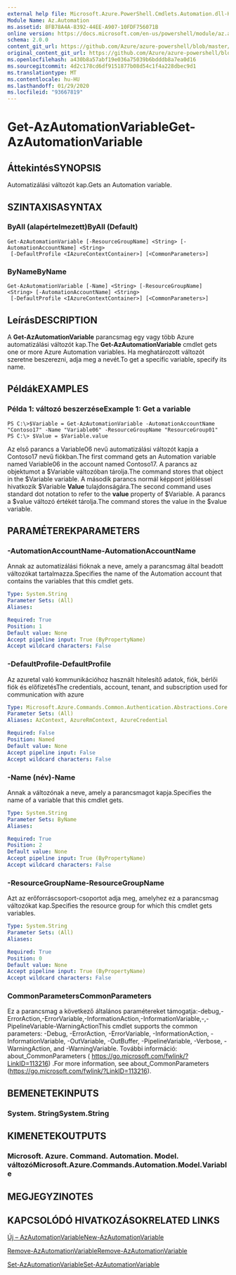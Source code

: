 ```yaml
---
external help file: Microsoft.Azure.PowerShell.Cmdlets.Automation.dll-Help.xml
Module Name: Az.Automation
ms.assetid: 8FB78A4A-8392-44EE-A907-10FDF756071B
online version: https://docs.microsoft.com/en-us/powershell/module/az.automation/get-azautomationvariable
schema: 2.0.0
content_git_url: https://github.com/Azure/azure-powershell/blob/master/src/Automation/Automation/help/Get-AzAutomationVariable.md
original_content_git_url: https://github.com/Azure/azure-powershell/blob/master/src/Automation/Automation/help/Get-AzAutomationVariable.md
ms.openlocfilehash: a430b8a57abf19e036a75039b6bdddb8a7ea0d16
ms.sourcegitcommit: 4d2c178cd6df9151877b08d54c1f4a228dbec9d1
ms.translationtype: MT
ms.contentlocale: hu-HU
ms.lasthandoff: 01/29/2020
ms.locfileid: "93667819"
---
```

# <span data-ttu-id="0a58b-101">Get-AzAutomationVariable</span><span class="sxs-lookup"><span data-stu-id="0a58b-101">Get-AzAutomationVariable</span></span>

## <span data-ttu-id="0a58b-102">Áttekintés</span><span class="sxs-lookup"><span data-stu-id="0a58b-102">SYNOPSIS</span></span>
<span data-ttu-id="0a58b-103">Automatizálási változót kap.</span><span class="sxs-lookup"><span data-stu-id="0a58b-103">Gets an Automation variable.</span></span>

## <span data-ttu-id="0a58b-104">SZINTAXISA</span><span class="sxs-lookup"><span data-stu-id="0a58b-104">SYNTAX</span></span>

### <span data-ttu-id="0a58b-105">ByAll (alapértelmezett)</span><span class="sxs-lookup"><span data-stu-id="0a58b-105">ByAll (Default)</span></span>
```
Get-AzAutomationVariable [-ResourceGroupName] <String> [-AutomationAccountName] <String>
 [-DefaultProfile <IAzureContextContainer>] [<CommonParameters>]
```

### <span data-ttu-id="0a58b-106">ByName</span><span class="sxs-lookup"><span data-stu-id="0a58b-106">ByName</span></span>
```
Get-AzAutomationVariable [-Name] <String> [-ResourceGroupName] <String> [-AutomationAccountName] <String>
 [-DefaultProfile <IAzureContextContainer>] [<CommonParameters>]
```

## <span data-ttu-id="0a58b-107">Leírás</span><span class="sxs-lookup"><span data-stu-id="0a58b-107">DESCRIPTION</span></span>
<span data-ttu-id="0a58b-108">A **Get-AzAutomationVariable** parancsmag egy vagy több Azure automatizálási változót kap.</span><span class="sxs-lookup"><span data-stu-id="0a58b-108">The **Get-AzAutomationVariable** cmdlet gets one or more Azure Automation variables.</span></span>
<span data-ttu-id="0a58b-109">Ha meghatározott változót szeretne beszerezni, adja meg a nevét.</span><span class="sxs-lookup"><span data-stu-id="0a58b-109">To get a specific variable, specify its name.</span></span>

## <span data-ttu-id="0a58b-110">Példák</span><span class="sxs-lookup"><span data-stu-id="0a58b-110">EXAMPLES</span></span>

### <span data-ttu-id="0a58b-111">Példa 1: változó beszerzése</span><span class="sxs-lookup"><span data-stu-id="0a58b-111">Example 1: Get a variable</span></span>
```
PS C:\>$Variable = Get-AzAutomationVariable -AutomationAccountName "Contoso17" -Name "Variable06" -ResourceGroupName "ResourceGroup01"
PS C:\> $Value = $Variable.value
```

<span data-ttu-id="0a58b-112">Az első parancs a Variable06 nevű automatizálási változót kapja a Contoso17 nevű fiókban.</span><span class="sxs-lookup"><span data-stu-id="0a58b-112">The first command gets an Automation variable named Variable06 in the account named Contoso17.</span></span>
<span data-ttu-id="0a58b-113">A parancs az objektumot a $Variable változóban tárolja.</span><span class="sxs-lookup"><span data-stu-id="0a58b-113">The command stores that object in the $Variable variable.</span></span>
<span data-ttu-id="0a58b-114">A második parancs normál képpont jelöléssel hivatkozik $Variable **Value** tulajdonságára.</span><span class="sxs-lookup"><span data-stu-id="0a58b-114">The second command uses standard dot notation to refer to the **value** property of $Variable.</span></span>
<span data-ttu-id="0a58b-115">A parancs a $value változó értékét tárolja.</span><span class="sxs-lookup"><span data-stu-id="0a58b-115">The command stores the value in the $value variable.</span></span>

## <span data-ttu-id="0a58b-116">PARAMÉTEREK</span><span class="sxs-lookup"><span data-stu-id="0a58b-116">PARAMETERS</span></span>

### <span data-ttu-id="0a58b-117">-AutomationAccountName</span><span class="sxs-lookup"><span data-stu-id="0a58b-117">-AutomationAccountName</span></span>
<span data-ttu-id="0a58b-118">Annak az automatizálási fióknak a neve, amely a parancsmag által beadott változókat tartalmazza.</span><span class="sxs-lookup"><span data-stu-id="0a58b-118">Specifies the name of the Automation account that contains the variables that this cmdlet gets.</span></span>

```yaml
Type: System.String
Parameter Sets: (All)
Aliases:

Required: True
Position: 1
Default value: None
Accept pipeline input: True (ByPropertyName)
Accept wildcard characters: False
```

### <span data-ttu-id="0a58b-119">-DefaultProfile</span><span class="sxs-lookup"><span data-stu-id="0a58b-119">-DefaultProfile</span></span>
<span data-ttu-id="0a58b-120">Az azuretal való kommunikációhoz használt hitelesítő adatok, fiók, bérlői fiók és előfizetés</span><span class="sxs-lookup"><span data-stu-id="0a58b-120">The credentials, account, tenant, and subscription used for communication with azure</span></span>

```yaml
Type: Microsoft.Azure.Commands.Common.Authentication.Abstractions.Core.IAzureContextContainer
Parameter Sets: (All)
Aliases: AzContext, AzureRmContext, AzureCredential

Required: False
Position: Named
Default value: None
Accept pipeline input: False
Accept wildcard characters: False
```

### <span data-ttu-id="0a58b-121">-Name (név)</span><span class="sxs-lookup"><span data-stu-id="0a58b-121">-Name</span></span>
<span data-ttu-id="0a58b-122">Annak a változónak a neve, amely a parancsmagot kapja.</span><span class="sxs-lookup"><span data-stu-id="0a58b-122">Specifies the name of a variable that this cmdlet gets.</span></span>

```yaml
Type: System.String
Parameter Sets: ByName
Aliases:

Required: True
Position: 2
Default value: None
Accept pipeline input: True (ByPropertyName)
Accept wildcard characters: False
```

### <span data-ttu-id="0a58b-123">-ResourceGroupName</span><span class="sxs-lookup"><span data-stu-id="0a58b-123">-ResourceGroupName</span></span>
<span data-ttu-id="0a58b-124">Azt az erőforráscsoport-csoportot adja meg, amelyhez ez a parancsmag változókat kap.</span><span class="sxs-lookup"><span data-stu-id="0a58b-124">Specifies the resource group for which this cmdlet gets variables.</span></span>

```yaml
Type: System.String
Parameter Sets: (All)
Aliases:

Required: True
Position: 0
Default value: None
Accept pipeline input: True (ByPropertyName)
Accept wildcard characters: False
```

### <span data-ttu-id="0a58b-125">CommonParameters</span><span class="sxs-lookup"><span data-stu-id="0a58b-125">CommonParameters</span></span>
<span data-ttu-id="0a58b-126">Ez a parancsmag a következő általános paramétereket támogatja:-debug,-ErrorAction,-ErrorVariable,-InformationAction,-InformationVariable,-,-PipelineVariable-WarningAction</span><span class="sxs-lookup"><span data-stu-id="0a58b-126">This cmdlet supports the common parameters: -Debug, -ErrorAction, -ErrorVariable, -InformationAction, -InformationVariable, -OutVariable, -OutBuffer, -PipelineVariable, -Verbose, -WarningAction, and -WarningVariable.</span></span> <span data-ttu-id="0a58b-127">További információ: about_CommonParameters ( https://go.microsoft.com/fwlink/?LinkID=113216) .</span><span class="sxs-lookup"><span data-stu-id="0a58b-127">For more information, see about_CommonParameters (https://go.microsoft.com/fwlink/?LinkID=113216).</span></span>

## <span data-ttu-id="0a58b-128">BEMENETEK</span><span class="sxs-lookup"><span data-stu-id="0a58b-128">INPUTS</span></span>

### <span data-ttu-id="0a58b-129">System. String</span><span class="sxs-lookup"><span data-stu-id="0a58b-129">System.String</span></span>

## <span data-ttu-id="0a58b-130">KIMENETEK</span><span class="sxs-lookup"><span data-stu-id="0a58b-130">OUTPUTS</span></span>

### <span data-ttu-id="0a58b-131">Microsoft. Azure. Command. Automation. Model. változó</span><span class="sxs-lookup"><span data-stu-id="0a58b-131">Microsoft.Azure.Commands.Automation.Model.Variable</span></span>

## <span data-ttu-id="0a58b-132">MEGJEGYZI</span><span class="sxs-lookup"><span data-stu-id="0a58b-132">NOTES</span></span>

## <span data-ttu-id="0a58b-133">KAPCSOLÓDÓ HIVATKOZÁSOK</span><span class="sxs-lookup"><span data-stu-id="0a58b-133">RELATED LINKS</span></span>

[<span data-ttu-id="0a58b-134">Új – AzAutomationVariable</span><span class="sxs-lookup"><span data-stu-id="0a58b-134">New-AzAutomationVariable</span></span>](./New-AzAutomationVariable.md)

[<span data-ttu-id="0a58b-135">Remove-AzAutomationVariable</span><span class="sxs-lookup"><span data-stu-id="0a58b-135">Remove-AzAutomationVariable</span></span>](./Remove-AzAutomationVariable.md)

[<span data-ttu-id="0a58b-136">Set-AzAutomationVariable</span><span class="sxs-lookup"><span data-stu-id="0a58b-136">Set-AzAutomationVariable</span></span>](./Set-AzAutomationVariable.md)


